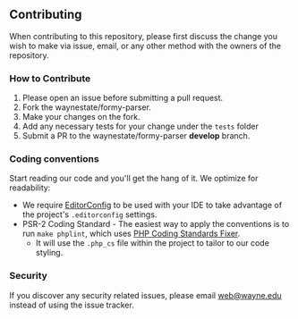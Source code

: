 ## Contributing

When contributing to this repository, please first discuss the change you wish to make via issue, email, or any other
method with the owners of the repository.

### How to Contribute

1. Please open an issue before submitting a pull request.
1. Fork the waynestate/formy-parser.
1. Make your changes on the fork.
1. Add any necessary tests for your change under the `tests` folder
1. Submit a PR to the waynestate/formy-parser **develop** branch.

### Coding conventions

Start reading our code and you'll get the hang of it. We optimize for readability:

* We require [EditorConfig](http://editorconfig.org/) to be used with your IDE to take advantage of the
  project's `.editorconfig` settings.
* PSR-2 Coding Standard - The easiest way to apply the conventions is to run `make phplint`, which
  uses [PHP Coding Standards Fixer](https://github.com/FriendsOfPHP/PHP-CS-Fixer).
    * It will use the `.php_cs` file within the project to tailor to our code styling.

### Security

If you discover any security related issues, please email web@wayne.edu instead of using the issue tracker.
